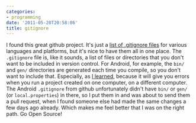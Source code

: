 ```yaml
---
categories:
- programming
date: '2011-05-20T20:58:06'
title: gitignore
---
```



I found this great github project. It's just a [list of .gitignore files](https://github.com/github/gitignore) for various languages and
platforms, but it's nice to have them all in one place. The
`.gitignore` file is, like it sounds, a list of files or directories
that you don't want to be included in version control. For Android,
for example, the `bin/` and `gen/` directories are generated each time
you compile, so you don't want to include that. Especially, as [I learned](/blog/2011/05/16/android-resourcesnotfoundexception/),
because it will give you errors when you run a project created on one
computer, on a different computer. The Android `.gitignore` from
github unfortunately didn't have `bin/` or `gen/` (or
`local.properties`) in there, so I put them in and was about to send
them a pull request, when I found someone else had made the same
changes a few days ago already. Which makes me feel better that I was
on the right path. Go Open Source!

